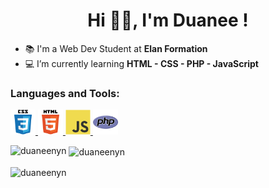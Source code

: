 <h1 align="center">Hi 👋🏾, I'm Duanee !</h1>

- 📚 I'm a Web Dev Student at **Elan Formation**
- 💻 I’m currently learning **HTML - CSS - PHP - JavaScript**

<h3 align="left">Languages and Tools:</h3>
<p align="left"> <a href="https://www.w3schools.com/css/" target="_blank" rel="noreferrer"> <img src="https://raw.githubusercontent.com/devicons/devicon/master/icons/css3/css3-original-wordmark.svg" alt="css3" width="40" height="40"/> </a> <a href="https://www.w3.org/html/" target="_blank" rel="noreferrer"> <img src="https://raw.githubusercontent.com/devicons/devicon/master/icons/html5/html5-original-wordmark.svg" alt="html5" width="40" height="40"/> </a> <a href="https://developer.mozilla.org/en-US/docs/Web/JavaScript" target="_blank" rel="noreferrer"> <img src="https://raw.githubusercontent.com/devicons/devicon/master/icons/javascript/javascript-original.svg" alt="javascript" width="40" height="40"/> </a> <a href="https://www.php.net" target="_blank" rel="noreferrer"> <img src="https://raw.githubusercontent.com/devicons/devicon/master/icons/php/php-original.svg" alt="php" width="40" height="40"/> </a> </p>

<p><img align="left" src="https://github-readme-stats.vercel.app/api/top-langs?username=duaneenyn&show_icons=true&locale=en&layout=compact" alt="duaneenyn" /></p>

<p>&nbsp;<img align="center" src="https://github-readme-stats.vercel.app/api?username=duaneenyn&show_icons=true&locale=en" alt="duaneenyn" /></p>

<p><img align="center" src="https://github-readme-streak-stats.herokuapp.com/?user=duaneenyn&" alt="duaneenyn" /></p>
